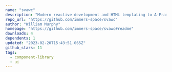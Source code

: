 ```yaml
---
name: "svawc"
description: "Modern reactive development and HTML templating to A-Frame component development without compromising on speed, usability, or bundle size"
repo_url: "https://github.com/immers-space/svawc"
author: "William Murphy"
homepage: "https://github.com/immers-space/svawc#readme"
downloads: 4
dependents: 1
updated: "2023-02-20T15:43:51.065Z"
github_stars: 11
tags: 
  - component-library
  - ui
---
```

